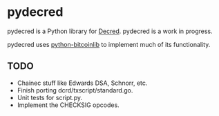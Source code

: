 # pydecred

pydecred is a Python library for [Decred](https://decred.org/). pydecred is a work in progress.

pydecred uses [python-bitcoinlib](https://pypi.python.org/pypi/python-bitcoinlib) to implement much of its
functionality.

## TODO

- Chainec stuff like Edwards DSA, Schnorr, etc.
- Finish porting dcrd/txscript/standard.go.
- Unit tests for script.py.
- Implement the CHECKSIG opcodes.

